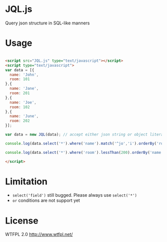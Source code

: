 # JQL.js
Query json structure in SQL-like manners

# Usage 

```HTML

<script src="JQL.js" type="text/javascript"></script>
<script type="text/javascript">
var data = [{
  name: 'John',
  room: 101
},{
  name: 'Jane',
  room: 201
},{
  name: 'Joe',
  room: 102
},{
  name: 'June',
  room: 202
}];

var data = new JQL(data); // accept either json string or object literal

console.log(data.select('*').where('name').match('^jo','i').orderBy('room desc').fetch());

console.log(data.select('*').where('room').lessThan(200).orderBy('name').fetch());

</script>
```
# Limitation
- ``select('field')`` still bugged. Please always use ``select('*')``
- ``or`` conditions are not support yet

# License
WTFPL 2.0 http://www.wtfpl.net/
